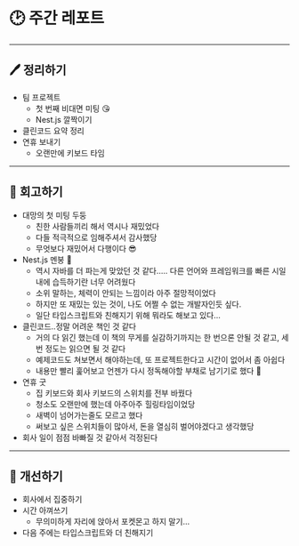 # 🕑 주간 레포트

---

## 🖊 정리하기

- 팀 프로젝트
    - 첫 번째 비대면 미팅 😘
    - Nest.js 깔짝이기
- 클린코드 요약 정리
- 연휴 보내기
    - 오랜만에 키보드 타임

---

## 💭 회고하기

- 대망의 첫 미팅 두둥
    - 친한 사람들끼리 해서 역시나 재밌었다
    - 다들 적극적으로 임해주셔서 감사했당
    - 무엇보다 재밌어서 다행이다 😎
- Nest.js 멘붕 🤪
    - 역시 자바를 더 파는게 맞았던 것 같다….. 다른 언어와 프레임워크를 빠른 시일내에 습득하기란 너무 어려웠다
    - 소위 말하는, 체력이 안되는 느낌이라 아주 절망적이었다
    - 하지만 또 재밌는 있는 것이, 나도 어쩔 수 없는 개발자인듯 싶다.
    - 일단 타입스크립트와 친해지기 위해 뭐라도 해보고 있다…
- 클린코드..정말 어려운 책인 것 같다
    - 거의 다 읽긴 했는데 이 책의 무게를 실감하기까지는 한 번으론 안될 것 같고, 세 번 정도는 읽으면 될 것 같다
    - 예제코드도 쳐보면서 해야하는데, 또 프로젝트한다고 시간이 없어서 좀 아쉽다
    - 내용만 빨리 훑어보고 언젠가 다시 정독해야할 부채로 남기기로 했다 🥲
- 연휴 굿
    - 집 키보드와 회사 키보드의 스위치를 전부 바꿨다
    - 청소도 오랜만에 했는데 아주아주 힐링타임이었당
    - 새벽이 넘어가는줄도 모르고 했다
    - 써보고 싶은 스위치들이 많아서, 돈을 열심히 벌어야겠다고 생각했당
- 회사 일이 점점 바빠질 것 같아서 걱정된다

---

## 🥊 개선하기

- 회사에서 집중하기
- 시간 아껴쓰기
    - 무의미하게 자리에 앉아서 포켓몬고 하지 말기…
- 다음 주에는 타입스크립트와 더 친해지기